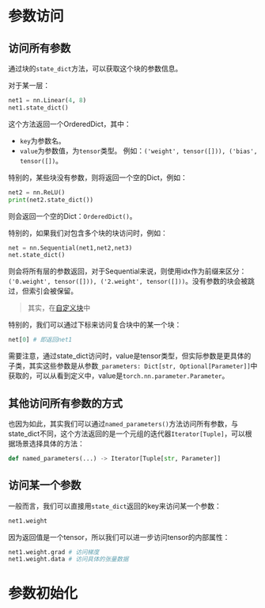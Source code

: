 # 参数访问
## 访问所有参数
通过块的`state_dict`方法，可以获取这个块的参数信息。

对于某一层：
```python
net1 = nn.Linear(4, 8)
net1.state_dict()
```

这个方法返回一个OrderedDict，其中：
- `key`为参数名。
- `value`为参数值，为`tensor`类型。 
例如：`('weight', tensor([])), ('bias', tensor([])`。

特别的，某些块没有参数，则将返回一个空的Dict，例如：
```python
net2 = nn.ReLU()
print(net2.state_dict())
```
则会返回一个空的Dict：`OrderedDict()`。

特别的，如果我们对包含多个块的块访问时，例如：
```python
net = nn.Sequential(net1,net2,net3)
net.state_dict()
```

则会将所有层的参数返回，对于Sequential来说，则使用idx作为前缀来区分：`('0.weight', tensor([])), ('2.weight', tensor([]))`。没有参数的块会被跳过，但索引会被保留。

> 其实，在[自定义块](自定义块.md)中

特别的，我们可以通过下标来访问复合块中的某一个块：
```python
net[0] # 即返回net1
```


需要注意，通过state_dict访问时，value是tensor类型，但实际参数是更具体的子类，其实这些参数是从参数`_parameters: Dict[str, Optional[Parameter]]`中获取的，可以从看到定义中，value是`torch.nn.parameter.Parameter`。

## 其他访问所有参数的方式
也因为如此，其实我们可以通过`named_parameters()`方法访问所有参数，与state_dict不同，这个方法返回的是一个元组的迭代器`Iterator[Tuple]`，可以根据场景选择具体的方法：
```python
def named_parameters(...) -> Iterator[Tuple[str, Parameter]]
```

## 访问某一个参数
一般而言，我们可以直接用`state_dict`返回的key来访问某一个参数：
```python
net1.weight
```
因为返回值是一个tensor，所以我们可以进一步访问tensor的内部属性：
```python
net1.weight.grad # 访问梯度
net1.weight.data # 访问具体的张量数据
```

# 参数初始化